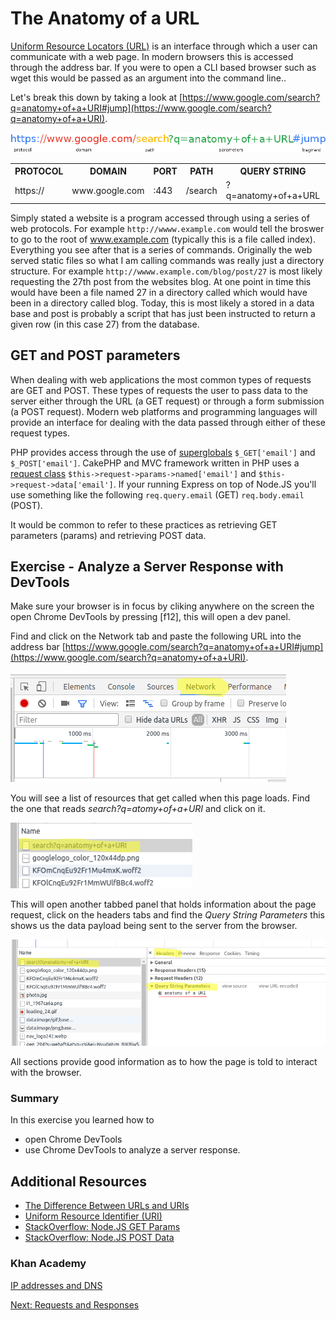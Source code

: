 # The Anatomy of a URL

[Uniform Resource Locators (URL)](https://tools.ietf.org/html/rfc1738) is an interface through which a user can communicate with a web page. In modern browsers this is accessed through the address bar. If you were to open a CLI based browser such as wget this would be passed as an argument into the command line..

Let's break this down by taking a look at [https://www.google.com/search?q=anatomy+of+a+URI#jump](https://www.google.com/search?q=anatomy+of+a+URI).

![The Anatomy of a URI](../img/url.png)

<table>
  <tr>
    <th>PROTOCOL</th>
    <th>DOMAIN</th>
    <th>PORT</th>
    <th>PATH</th>
    <th>QUERY STRING</th>
    <th>FRAGMENT</th>
  </tr>
  <tr>
    <td>https://</td>
    <td>www.google.com</td>
    <td>:443</td>
    <td>/search</td>
    <td>?q=anatomy+of+a+URL</td>
    <td>#jump</td>
  </tr>
</table>

Simply stated a website is a program accessed through using a series of web protocols. For example ```http://wwww.example.com``` would tell the broswer to go to the root of www.example.com (typically this is a file called index). Everything you see after that is a series of commands. Originally the web served static files so what I am calling commands was really just a  directory structure. For example ```http://wwww.example.com/blog/post/27``` is most likely requesting the 27th post from the websites blog. At one point in time this would have been a file named 27 in a directory called which would have been in a directory called blog. Today, this is most likely a stored in a data base and post is probably a script that has just been instructed to return a given row (in this case 27) from the database.


## GET and POST parameters

When dealing with web applications the most common types of requests are GET and POST. These types of requests the user to pass data to the server either through the URL (a GET request) or through a form submission (a POST request). Modern web platforms and programming languages will provide an interface for dealing with the data passed through either of these request types.

PHP provides access through the use of [superglobals](http://php.net/manual/en/language.variables.superglobals.php) ```$_GET['email']``` and ```$_POST['email']```. CakePHP and MVC framework written in PHP uses a [request class](https://book.cakephp.org/2.0/en/controllers/request-response.html) ```$this->request->params->named['email']``` and ```$this->request->data['email']```. If your running Express on top of Node.JS you'll use something like the following ```req.query.email``` (GET) ```req.body.email``` (POST).

It would be common to refer to these practices as retrieving GET parameters (params) and retrieving POST data.

## Exercise - Analyze a Server Response with DevTools

Make sure your browser is in focus by cliking anywhere on the screen the open Chrome DevTools by pressing [f12], this will open a dev panel. 

Find and click on the Network tab and paste the following URL into the address bar [https://www.google.com/search?q=anatomy+of+a+URI#jump](https://www.google.com/search?q=anatomy+of+a+URI).

![Dev Panel Network Tab](../img/web/network.png)

You will see a list of resources that get called when this page loads. Find the one that reads *search?q=atomy+of+a+URI* and click on it.

![Open Asset](../img/web/asset.png)

This will open another tabbed panel that holds information about the page request, click on the headers tabs and find the *Query String Parameters* this shows us the data payload being sent to the server from the browser. 

![Query String Parameters](../img/web/info.png)

All sections provide good information as to how the page is told to interact with the browser.

### Summary

In this exercise you learned how to
* open Chrome DevTools
* use Chrome DevTools to analyze a server response.

## Additional Resources

* [The Difference Between URLs and URIs](https://danielmiessler.com/study/url-uri/#gs.IU_=BhI)
* [Uniform Resource Identifier (URI)](https://tools.ietf.org/html/rfc3986)
* [StackOverflow: Node.JS GET Params](https://stackoverflow.com/questions/6912584/how-to-get-get-query-string-variables-in-express-js-on-node-js)
* [StackOverflow: Node.JS POST Data](https://stackoverflow.com/questions/4295782/how-do-you-extract-post-data-in-node-js)

### Khan Academy

[IP addresses and DNS](https://www.khanacademy.org/computing/computer-science/internet-intro/internet-works-intro/v/the-internet-ip-addresses-and-dns)

[Next: Requests and Responses](02-RequestResponse.md)

